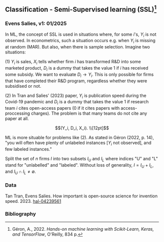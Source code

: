 ## Classification - Semi-Supervised learning (SSL)[^1]

### Evens Salies, v1: 01/2025

In ML, the concept of SSL is used in situations where, for some $i$'s, $Y_i$ is not observed. In econometrics, such a situation occurs e.g. when $Y_i$ is missing at random (MAR). But also, when there is sample selection. Imagine two situations:

(1) $Y_i$ is sales, $X_i$ tells whether firm $i$ has transformed R&D into some marketed product, $D_i$ is a dummy that takes the value 1 if $i$ has received some subsidy. We want to evaluate $D_i\rightarrow Y_i$. This is only possible for firms that have completed their R&D program, regardless whether they were subsidised or not.

(2) In Tran and Salies' (2023) paper, $Y_i$ is publication speed during the Covid-19 pandemic and $D_i$ is a dummy that takes the value 1 if research team $i$ cites open-access papers (0 if it cites papers with access-proccessing charges). The problem is that many teams do not cite any paper at all. 

```math
(Y_i, D_i, X_i).
\\[12pt]
```

ML is more situable for problems like (2). As stated in Géron (2022, p. 14), "you will often have plenty of unlabeled instances [$Y_i$ not observed], and few labeled instances." 

Split the set of $n$ firms $I$ into two subsets $I_U$ and $I_L$ where indices "U"  and "L" stand for "unlabelled" and "labeled". Without loss of generality, $I=I_U+I_L$, and $I_U\cap I_L\neq\emptyset$. 

### Data

Tan Tran, Evens Salies. How important is open-source science for invention speed. 2023. [hal-04239561](https://sciencespo.hal.science/hal-04239561v1)

### Bibliography

[^1]:  Géron, A., 2022. _Hands-on machine learning with Scikit-Learn, Keras, and TensorFlow_, O'Reilly, 834 p.
